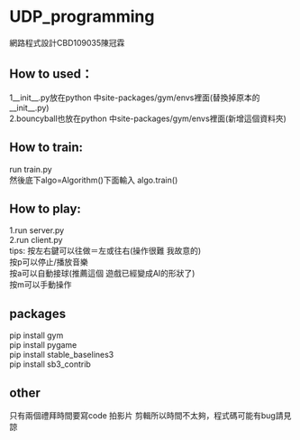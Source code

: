 # UDP_programming
網路程式設計CBD109035陳冠霖  

## How to used：
1__init__.py放在python 中site-packages/gym/envs裡面(替換掉原本的__init__.py)  
2.bouncyball也放在python 中site-packages/gym/envs裡面(新增這個資料夾)  

## How to train:
run train.py  
然後底下algo=Algorithm()下面輸入 
algo.train()  

## How to play:
1.run server.py  
2.run client.py  
tips:
按左右鍵可以往做＝左或往右(操作很難 我故意的)  
按p可以停止/播放音樂  
按a可以自動接球(推薦這個 遊戲已經變成AI的形狀了)  
按m可以手動操作  

## packages
pip install gym  
pip install pygame  
pip install stable_baselines3  
pip install sb3_contrib  

## other
只有兩個禮拜時間要寫code 拍影片 剪輯所以時間不太夠，程式碼可能有bug請見諒  
